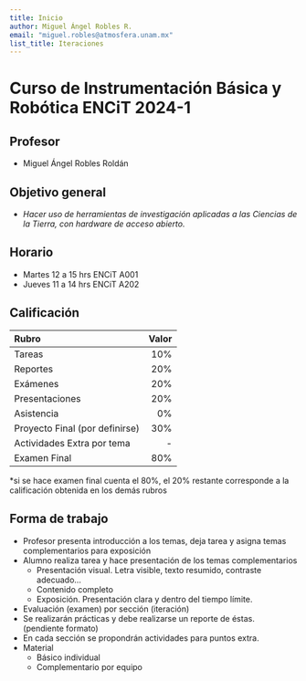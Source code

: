 ```yaml
---
title: Inicio
author: Miguel Ángel Robles R.
email: "miguel.robles@atmosfera.unam.mx"
list_title: Iteraciones 
---
```


# Curso de Instrumentación Básica y Robótica ENCiT 2024-1
## Profesor
* Miguel Ángel Robles Roldán

## Objetivo general
* *Hacer uso de herramientas de investigación aplicadas a las Ciencias de la Tierra, con hardware de acceso abierto.*

## Horario
* Martes 12 a 15 hrs ENCiT A001
* Jueves 11 a 14 hrs ENCiT A202

## Calificación

| Rubro                          | Valor |
|:-------------------------------|------:|
| Tareas                         | 10%   |
| Reportes                       | 20%   |
| Exámenes                       | 20%   |
| Presentaciones                 | 20%   |
| Asistencia                     | 0%    |
| Proyecto Final (por definirse) | 30%   |
| Actividades Extra por tema     | -     |
| Examen Final                   | 80%   |

*si se hace examen final cuenta el 80%, el 20% restante corresponde a la calificación obtenida en los demás rubros

## Forma de trabajo
* Profesor presenta introducción a los temas, deja tarea y asigna temas complementarios para exposición
* Alumno realiza tarea y hace presentación de los temas complementarios
  - Presentación visual. Letra visible, texto resumido, contraste adecuado…
  - Contenido completo
  - Exposición. Presentación clara y dentro del tiempo límite.
* Evaluación (examen) por sección (iteración)
* Se realizarán prácticas y debe realizarse un reporte de éstas. (pendiente formato)
* En cada sección se propondrán actividades para puntos extra.
* Material 
  - Básico individual
  - Complementario por equipo
 
 
